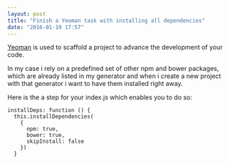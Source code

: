 ```yaml
---
layout: post
title: "Finish a Yeoman task with installing all dependencies"
date: "2016-01-19 17:57"
---
```

[Yeoman][c2838604] is used to scaffold a project to advance the development of your code.

In my case i rely on a predefined set of other npm and bower packages, which are already listed in my generator and when i create a new project with that generator i want to have them installed right away.


Here is the a step for your index.js which enables you to do so:

    installDeps: function () {
      this.installDependencies(
        {
          npm: true,
          bower: true,
          skipInstall: false
        })
      }


  [c2838604]: http://yeoman.io "Yeoman Project Page"
